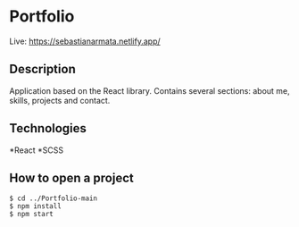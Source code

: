 # Portfolio

Live: https://sebastianarmata.netlify.app/

## Description

Application based on the React library. Contains several sections: about me, skills, projects and contact. 

## Technologies
*React
*SCSS

## How to open a project
```
$ cd ../Portfolio-main
$ npm install
$ npm start
```
